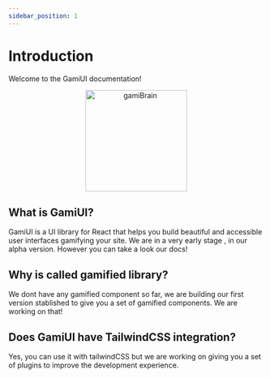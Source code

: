 ```yaml
---
sidebar_position: 1
---
```


# Introduction

Welcome to the <span class="font-bold text-primary">GamiUI</span> documentation!

<div align="center">
<img src="https://i.pinimg.com/originals/02/61/18/0261188a351ebd989dd394761403da28.jpg" alt="gamiBrain" width="200" style={{ borderRadius: "50%"}}/>
</div>

## **What is GamiUI?**

GamiUI is a UI library for React that helps you build beautiful and accessible user interfaces gamifying your site.
We are in a very early stage , in our alpha version. However you can take a look our docs!

## **Why is called gamified library?**

We dont have any gamified component so far, we are building our first version stablished to give you a set of gamified components. We are working on that!

## **Does GamiUI have TailwindCSS integration?**

Yes, you can use it with tailwindCSS but we are working on giving you a set of plugins to improve the development experience.